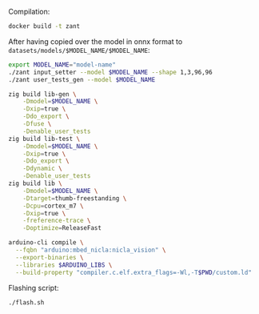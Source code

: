 Compilation:
```sh
docker build -t zant 
```

After having copied over the model in onnx format to `datasets/models/$MODEL_NAME/$MODEL_NAME`:
```sh
export MODEL_NAME="model-name"
./zant input_setter --model $MODEL_NAME --shape 1,3,96,96
./zant user_tests_gen --model $MODEL_NAME
```

```sh
zig build lib-gen \
    -Dmodel=$MODEL_NAME \
    -Dxip=true \
    -Ddo_export \
    -Dfuse \
    -Denable_user_tests
zig build lib-test \
    -Dmodel=$MODEL_NAME \
    -Dxip=true \
    -Ddo_export \
    -Ddynamic \
    -Denable_user_tests
zig build lib \
    -Dmodel=$MODEL_NAME \
    -Dtarget=thumb-freestanding \
    -Dcpu=cortex_m7 \
    -Dxip=true \
    -freference-trace \
    -Doptimize=ReleaseFast
```

```sh
arduino-cli compile \
  --fqbn "arduino:mbed_nicla:nicla_vision" \
  --export-binaries \
  --libraries $ARDUINO_LIBS \
  --build-property "compiler.c.elf.extra_flags=-Wl,-T$PWD/custom.ld"
```
Flashing script:
```sh
./flash.sh
```

